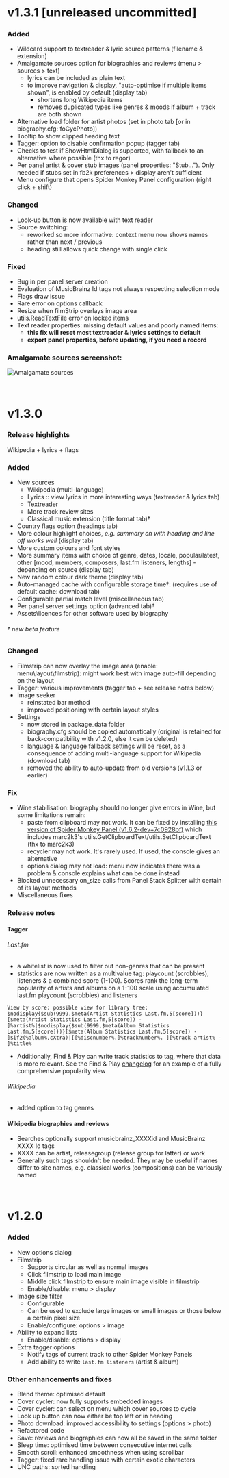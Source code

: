 # v1.3.1 [unreleased uncommitted]
### Added
- Wildcard support to textreader & lyric source patterns (filename & extension)
- Amalgamate sources option for biographies and reviews (menu > sources > text)
	- lyrics can be included as plain text
	- to improve navigation & display, "auto-optimise if multiple items shown", is enabled by default (display tab)
		- shortens long Wikipedia items
		- removes duplicated types like genres & moods if album + track are both shown
- Alternative load folder for artist photos (set in photo tab [or in biography.cfg: foCycPhoto])
- Tooltip to show clipped heading text
- Tagger: option to disable confirmation popup (tagger tab)
- Checks to test if ShowHtmlDialog is supported, with fallback to an alternative where possible (thx to regor)
- Per panel artist & cover stub images (panel properties: "Stub..."). Only needed if stubs set in fb2k preferences > display aren't sufficient
- Menu configure that opens Spider Monkey Panel configuration (right click + shift)

### Changed
- Look-up button is now available with text reader
- Source switching:
	- reworked so more informative: context menu now shows names rather than next / previous
	- heading still allows quick change with single click

### Fixed
- Bug in per panel server creation
- Evaluation of MusicBrainz Id tags not always respecting selection mode
- Flags draw issue
- Rare error on options callback
- Resize when filmStrip overlays image area
- utils.ReadTextFile error on locked items
- Text reader properties: missing default values and poorly named items:
	- <b>this fix will reset most textreader & lyrics settings to default</b>
	- <b>export panel properties, before updating, if you need a record</b>

### Amalgamate sources screenshot:
![Amalgamate sources](https://user-images.githubusercontent.com/35600752/168072333-9f18c21f-ce03-4103-affa-b67018e91a51.png)

<br />

# v1.3.0
### Release highlights
Wikipedia + lyrics + flags
### Added
- New sources
	- Wikipedia (multi-language)
	- Lyrics :: view lyrics in more interesting ways (textreader & lyrics tab)
	- Textreader
	- More track review sites
	- Classical music extension (title format tab)†
- Country flags option (headings tab)
- More colour highlight choices, _e.g. summary on with heading and line off works well_ (display tab)
- More custom colours and font styles
- More summary items with choice of genre, dates, locale, popular/latest, other [mood, members, composers, last.fm listeners, lengths] - depending on source (display tab)
- New random colour dark theme (display tab)
- Auto-managed cache with configurable storage time†: (requires use of default cache: download tab)
- Configurable partial match level (miscellaneous tab)
- Per panel server settings option (advanced tab)†
- Assets\licences for other software used by biography

###### † new beta feature

### Changed
- Filmstrip can now overlay the image area (enable: menu\layout\filmstrip): might work best with image auto-fill depending on the layout
- Tagger: various improvements (tagger tab + see release notes below)
- Image seeker
	- reinstated bar method
	- improved positioning with certain layout styles
- Settings
	- now stored in package_data folder
	- biography.cfg should be copied automatically (original is retained for back-compatibility with v1.2.0, else it can be deleted)
	- language & language fallback settings will be reset, as a consequence of adding multi-language support for Wikipedia (download tab)
	- removed the ability to auto-update from old versions (v1.1.3 or earlier)

### Fix
- Wine stabilisation: biography should no longer give errors in Wine, but some limitations remain:
    - paste from clipboard may not work. It can be fixed by installing [this version of Spider Monkey Panel (v1.6.2-dev+7c0928bf)](https://github.com/Wil-B/Find-and-Play/files/8575143/foo_spider_monkey_panel.zip) which includes marc2k3's utils.GetClipboardText/utils.SetClipboardText (thx to marc2k3)
    - recycler may not work. It's rarely used. If used, the console gives an alternative
    - options dialog may not load: menu now indicates there was a problem & console explains what can be done instead
- Blocked unnecessary on_size calls from Panel Stack Splitter with certain of its layout methods
- Miscellaneous fixes

### Release notes
#### Tagger
###### Last.fm
- a whitelist is now used to filter out non-genres that can be present
- statistics are now written as a multivalue tag: playcount (scrobbles), listeners & a combined score (1-100). Scores rank the long-term popularity of artists and albums on a 1-100 scale using accumulated last.fm playcount (scrobbles) and listeners

```View by score: possible view for library tree: $nodisplay{$sub(9999,$meta(Artist Statistics Last.fm,5[score]))}[$meta(Artist Statistics Last.fm,5[score]) - ]%artist%|$nodisplay{$sub(9999,$meta(Album Statistics Last.fm,5[score]))}[$meta(Album Statistics Last.fm,5[score]) - ]$if2(%album%,εXtra)|[[%discnumber%.]%tracknumber%. ][%track artist% - ]%title%```

- Additionally, Find & Play can write track statistics to tag, where that data is more relevant. See the Find & Play [changelog](https://github.com/Wil-B/Find-and-Play/blob/main/CHANGELOG.md#track-popularity-tagger) for an example of a fully comprehensive popularity view

###### Wikipedia
- added option to tag genres

#### Wikipedia biographies and reviews
- Searches optionally support musicbrainz_XXXXid and MusicBrainz XXXX Id tags
- XXXX can be artist, releasegroup (release group for latter) or work
- Generally such tags shouldn't be needed. They may be useful if names differ to site names, e.g. classical works (compositions) can be variously named

<br />

# v1.2.0
### Added
- New options dialog
- Filmstrip
	- Supports circular as well as normal images
	- Click filmstrip to load main image
	- Middle click filmstrip to ensure main image visible in filmstrip
	- Enable/disable: menu > display
- Image size filter
	- Configurable
	- Can be used to exclude large images or small images or those below a certain pixel size
	- Enable/configure: options > image
- Ability to expand lists
	- Enable/disable: options > display
- Extra tagger options
	- Notify tags of current track to other Spider Monkey Panels
	- Add ability to write `last.fm listeners` (artist & album)

### Other enhancements and fixes
- Blend theme: optimised default
- Cover cycler: now fully supports embedded images
- Cover cycler: can select on menu which cover sources to cycle
- Look up button can now either be top left or in heading
- Photo download: improved accessibility to settings (options > photo)
- Refactored code
- Save: reviews and biographies can now all be saved in the same folder
- Sleep time: optimised time between consecutive internet calls
- Smooth scroll: enhanced smoothness when using scrollbar
- Tagger: fixed rare handling issue with certain exotic characters
- UNC paths: sorted handling
